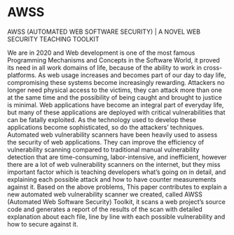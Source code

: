 # AWSS
AWSS (AUTOMATED WEB SOFTWARE SECURITY) | A NOVEL WEB SECURITY TEACHING TOOLKIT

We are in 2020 and Web development is one of the most famous Programming Mechanisms and Concepts in the Software World, it proved its need in all work domains of life, because of the ability to work in cross-platforms.
As web usage increases and becomes part of our day to day life, compromising these systems become increasingly rewarding. Attackers no longer need physical access to the victims, they can attack more than one at the same time and the possibility of being caught and brought to justice is minimal.
Web applications have become an integral part of everyday life, but many of these applications are deployed with critical vulnerabilities that can be fatally exploited. As the technology used to develop these applications become sophisticated, so do the attackers’ techniques. 
Automated web vulnerability scanners have been heavily used to assess the security of web applications. They can improve the efficiency of vulnerability scanning compared to traditional manual vulnerability detection that are time-consuming, labor-intensive, and inefficient, however there are a lot of web vulnerability scanners on the internet, but they miss important factor which is teaching developers what’s going on in detail, and explaining each possible attack and how to have counter measurements against it. 
Based on the above problems, This paper contributes to explain a new automated web vulnerability scanner we created, called AWSS (Automated Web Software Security) Toolkit, it scans a web project’s source code and generates a report of the results of the scan with detailed explanation about each file, line by line with each possible vulnerability and how to secure against it. 
